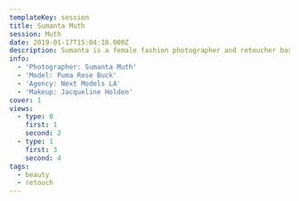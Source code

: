 ```yaml
---
templateKey: session
title: Sumanta Muth
session: Muth
date: 2019-01-17T15:04:10.000Z
description: Sumanta is a female fashion photographer and retoucher based in Los Angeles. With many years of experience, Sumanta enjoys using vivid and contrasting images to create a story with her various subjects.
info:
  - 'Photographer: Sumanta Muth'
  - 'Model: Puma Rose Buck'
  - 'Agency: Next Models LA'
  - 'Makeup: Jacqueline Holden'
cover: 1
views:
  - type: 0
    first: 1
    second: 2 
  - type: 1
    first: 3
    second: 4
tags:
  - beauty
  - retouch
---
```

